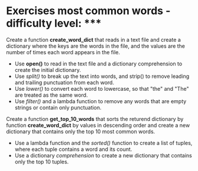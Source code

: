 # Exercises most common words - difficulty level: ***


Create a function **create_word_dict** that reads in a text file and create a dictionary where the keys are the words in the file, and the values are the number of times each word appears in the file.
- Use **open()** to read in the text file and a dictionary comprehension to create the initial dictionary.
- Use *split()* to break up the text into words, and strip() to remove leading and trailing punctuation from each word.
- Use *lower()* to convert each word to lowercase, so that "the" and "The" are treated as the same word.
- Use *filter()* and a lambda function to remove any words that are empty strings or contain only punctuation.

Create a function **get_top_10_words** that sorts the returend dictionary by function **create_word_dict** by values in descending order and create a new dictionary that contains only the top 10 most common words.
- Use a lambda function and the *sorted()* function to create a list of tuples, where each tuple contains a word and its count.
- Use a dictionary *comprehension* to create a new dictionary that contains only the top 10 tuples.


